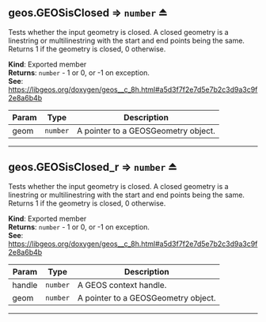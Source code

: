 <a name="exp_module_geos--geos.GEOSisClosed"></a>

## geos.GEOSisClosed ⇒ <code>number</code> ⏏
Tests whether the input geometry is closed. A closed geometry is a linestring or multilinestring with the start and end points being the same.
Returns 1 if the geometry is closed, 0 otherwise.

**Kind**: Exported member  
**Returns**: <code>number</code> - 1 or 0, or -1 on exception.  
**See**: https://libgeos.org/doxygen/geos__c_8h.html#a5d3f7f2e7d5e7b2c3d9a3c9f2e8a6b4b  

| Param | Type | Description |
| --- | --- | --- |
| geom | <code>number</code> | A pointer to a GEOSGeometry object. |


---
<a name="exp_module_geos--geos.GEOSisClosed_r"></a>

## geos.GEOSisClosed\_r ⇒ <code>number</code> ⏏
Tests whether the input geometry is closed. A closed geometry is a linestring or multilinestring with the start and end points being the same.
Returns 1 if the geometry is closed, 0 otherwise.

**Kind**: Exported member  
**Returns**: <code>number</code> - 1 or 0, or -1 on exception.  
**See**: https://libgeos.org/doxygen/geos__c_8h.html#a5d3f7f2e7d5e7b2c3d9a3c9f2e8a6b4b  

| Param | Type | Description |
| --- | --- | --- |
| handle | <code>number</code> | A GEOS context handle. |
| geom | <code>number</code> | A pointer to a GEOSGeometry object. |


---

